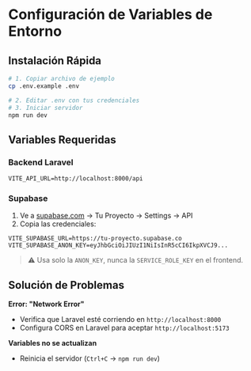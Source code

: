 # Configuración de Variables de Entorno

## Instalación Rápida

```bash
# 1. Copiar archivo de ejemplo
cp .env.example .env

# 2. Editar .env con tus credenciales
# 3. Iniciar servidor
npm run dev
```

## Variables Requeridas

### Backend Laravel
```env
VITE_API_URL=http://localhost:8000/api
```

### Supabase

1. Ve a [supabase.com](https://supabase.com) → Tu Proyecto → Settings → API
2. Copia las credenciales:

```env
VITE_SUPABASE_URL=https://tu-proyecto.supabase.co
VITE_SUPABASE_ANON_KEY=eyJhbGciOiJIUzI1NiIsInR5cCI6IkpXVCJ9...
```

> ⚠️ Usa solo la `ANON_KEY`, nunca la `SERVICE_ROLE_KEY` en el frontend.

## Solución de Problemas

**Error: "Network Error"**
- Verifica que Laravel esté corriendo en `http://localhost:8000`
- Configura CORS en Laravel para aceptar `http://localhost:5173`

**Variables no se actualizan**
- Reinicia el servidor (`Ctrl+C` → `npm run dev`)
